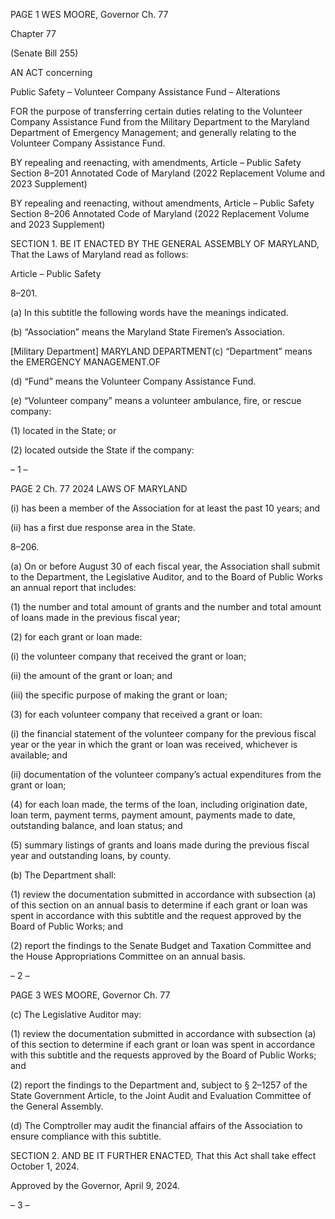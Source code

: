 PAGE 1
WES MOORE, Governor Ch. 77

Chapter 77

(Senate Bill 255)

AN ACT concerning

Public Safety – Volunteer Company Assistance Fund – Alterations

FOR the purpose of transferring certain duties relating to the Volunteer Company
Assistance Fund from the Military Department to the Maryland Department of
Emergency Management; and generally relating to the Volunteer Company
Assistance Fund.

BY repealing and reenacting, with amendments,
Article – Public Safety
Section 8–201
Annotated Code of Maryland
(2022 Replacement Volume and 2023 Supplement)

BY repealing and reenacting, without amendments,
Article – Public Safety
Section 8–206
Annotated Code of Maryland
(2022 Replacement Volume and 2023 Supplement)

SECTION 1. BE IT ENACTED BY THE GENERAL ASSEMBLY OF MARYLAND,
That the Laws of Maryland read as follows:

Article – Public Safety

8–201.

(a) In this subtitle the following words have the meanings indicated.

(b) “Association” means the Maryland State Firemen’s Association.

[Military Department] MARYLAND DEPARTMENT(c) “Department” means the
EMERGENCY MANAGEMENT.OF

(d) “Fund” means the Volunteer Company Assistance Fund.

(e) “Volunteer company” means a volunteer ambulance, fire, or rescue company:

(1) located in the State; or

(2) located outside the State if the company:

– 1 –

PAGE 2
Ch. 77 2024 LAWS OF MARYLAND

(i) has been a member of the Association for at least the past 10
years; and

(ii) has a first due response area in the State.

8–206.

(a) On or before August 30 of each fiscal year, the Association shall submit to the
Department, the Legislative Auditor, and to the Board of Public Works an annual report
that includes:

(1) the number and total amount of grants and the number and total
amount of loans made in the previous fiscal year;

(2) for each grant or loan made:

(i) the volunteer company that received the grant or loan;

(ii) the amount of the grant or loan; and

(iii) the specific purpose of making the grant or loan;

(3) for each volunteer company that received a grant or loan:

(i) the financial statement of the volunteer company for the previous
fiscal year or the year in which the grant or loan was received, whichever is available; and

(ii) documentation of the volunteer company’s actual expenditures
from the grant or loan;

(4) for each loan made, the terms of the loan, including origination date,
loan term, payment terms, payment amount, payments made to date, outstanding balance,
and loan status; and

(5) summary listings of grants and loans made during the previous fiscal
year and outstanding loans, by county.

(b) The Department shall:

(1) review the documentation submitted in accordance with subsection (a)
of this section on an annual basis to determine if each grant or loan was spent in accordance
with this subtitle and the request approved by the Board of Public Works; and

(2) report the findings to the Senate Budget and Taxation Committee and
the House Appropriations Committee on an annual basis.

– 2 –

PAGE 3
WES MOORE, Governor Ch. 77

(c) The Legislative Auditor may:

(1) review the documentation submitted in accordance with subsection (a)
of this section to determine if each grant or loan was spent in accordance with this subtitle
and the requests approved by the Board of Public Works; and

(2) report the findings to the Department and, subject to § 2–1257 of the
State Government Article, to the Joint Audit and Evaluation Committee of the General
Assembly.

(d) The Comptroller may audit the financial affairs of the Association to ensure
compliance with this subtitle.

SECTION 2. AND BE IT FURTHER ENACTED, That this Act shall take effect
October 1, 2024.

Approved by the Governor, April 9, 2024.

– 3 –